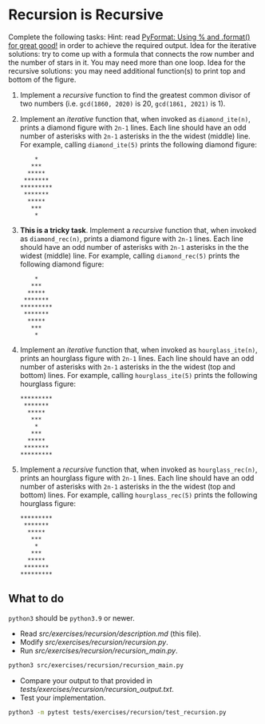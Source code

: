 # Recursion is Recursive

Complete the following tasks:
Hint: read [PyFormat: Using % and .format() for great good!](https://pyformat.info/) in order to achieve the required output.
Idea for the iterative solutions: try to come up with a formula that connects the row number and the number of stars in it. You may need more than one loop.
Idea for the recursive solutions: you may need additional function(s) to print top and bottom of the figure.

1. Implement a _recursive_ function to find the greatest common divisor of two numbers (i.e. `gcd(1860, 2020)` is 20, `gcd(1861, 2021)` is 1).

2. Implement an _iterative_ function that, when invoked as `diamond_ite(n)`, prints a diamond figure with `2n-1` lines. Each line should have an odd number of asterisks with `2n-1` asterisks in the the widest (middle) line. For example, calling `diamond_ite(5)` prints the following diamond figure:

   ```text
       *
      ***
     *****
    *******
   *********
    *******
     *****
      ***
       *
   ```

3. **This is a tricky task**. Implement a _recursive_ function that, when invoked as `diamond_rec(n)`, prints a diamond figure with `2n-1` lines. Each line should have an odd number of asterisks with `2n-1` asterisks in the the widest (middle) line. For example, calling `diamond_rec(5)` prints the following diamond figure:

   ```text
       *
      ***
     *****
    *******
   *********
    *******
     *****
      ***
       *
   ```

4. Implement an _iterative_ function that, when invoked as `hourglass_ite(n)`, prints an hourglass figure with `2n-1` lines. Each line should have an odd number of asterisks with `2n-1` asterisks in the the widest (top and bottom) lines. For example, calling `hourglass_ite(5)` prints the following hourglass figure:

   ```text
   *********
    *******
     *****
      ***
       *
      ***
     *****
    *******
   *********
   ```

5. Implement a _recursive_ function that, when invoked as `hourglass_rec(n)`, prints an hourglass figure with `2n-1` lines. Each line should have an odd number of asterisks with `2n-1` asterisks in the the widest (top and bottom) lines. For example, calling `hourglass_rec(5)` prints the following hourglass figure:

   ```text
   *********
    *******
     *****
      ***
       *
      ***
     *****
    *******
   *********
   ```

## What to do

`python3` should be `python3.9` or newer.

- Read _src/exercises/recursion/description.md_ (this file).
- Modify _src/exercises/recursion/recursion.py_.
- Run _src/exercises/recursion/recursion_main.py_.

```bash
python3 src/exercises/recursion/recursion_main.py
```

- Compare your output to that provided in _tests/exercises/recursion/recursion_output.txt_.
- Test your implementation.

```bash
python3 -m pytest tests/exercises/recursion/test_recursion.py
```
